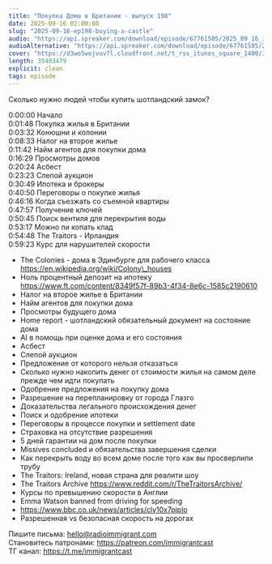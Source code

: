 ```yaml
---
title: "Покупка Дома в Британии - выпуск 198"
date: 2025-09-16 02:00:08
slug: "2025-09-16-ep198-buying-a-castle"
audio: "https://api.spreaker.com/download/episode/67761505/2025_09_16_icast_ep198_buying_a_castle.mp3"
audioAlternative: "https://api.spreaker.com/download/episode/67761505/2025_09_16_icast_ep198_buying_a_castle.mp3"
cover: "https://d3wo5wojvuv7l.cloudfront.net/t_rss_itunes_square_1400/images.spreaker.com/original/fe4ca61b140c07baeee156058b6e6275.jpg"
length: 35403479
explicit: clean
tags: episode
---
```


Сколько нужно людей чтобы купить шотландский замок?  
  
0:00:00 Начало  
0:01:48 Покупка жилья в Британии  
0:03:32 Конюшни и колонии  
0:08:33 Налог на второе жилье  
0:11:42 Найм агентов для покупки дома  
0:16:29 Просмотры домов  
0:20:24 Асбест  
0:23:23 Слепой аукцион  
0:30:49 Ипотека и брокеры  
0:40:50 Переговоры о покупке жилья  
0:46:16 Когда съезжать со съемной квартиры  
0:47:57 Получение ключей  
0:50:45 Поиск вентиля для перекрытия воды  
0:53:17 Можно ли копать клад  
0:54:48 The Traitors - Ирландия  
0:59:23 Курс для нарушителей скорости  
  
* The Colonies - дома в Эдинбурге для рабочего класса https://en.wikipedia.org/wiki/Colony\_houses  
* Ноль процентный депозит на ипотеку https://www.ft.com/content/8349f57f-89b3-4f34-8e6c-1585c2190610  
* Налог на второе жилье в Британии  
* Найм агентов для покупки дома  
* Просмотры будущего дома  
* Home report - шотландский обязательный документ на состояние дома  
* AI в помощь при оценке дома и его состояния  
* Асбест  
* Слепой аукцион  
* Предложение от которого нельзя отказаться  
* Сколько нужно накопить денег от стоимости жилья на самом деле прежде чем идти покупать  
* Одобрение предложения на покупку дома  
* Разрешение на перепланировку от города Глазго  
* Доказательства легального происхождения денег  
* Поиск и одобрение ипотеки  
* Переговоры в процессе покупки и settlement date  
* Страховка на отсутствие разрешения  
* 5 дней гарантии на дом после покупки  
* Missives concluded и обязательства завершения сделки  
* Как перекрыть воду во всем доме после того как вы просверлили трубу  
* The Traitors: Ireland, новая страна для реалити шоу  
* The Traitors Archive https://www.reddit.com/r/TheTraitorsArchive/  
* Курсы по превышению скорости в Англии  
* Emma Watson banned from driving for speeding  
* https://www.bbc.co.uk/news/articles/cly10x7pjplo  
* Разрешенная vs безопасная скорость на дорогах  
  
Пишите письма: hello@radioimmigrant.com  
Становитесь патронами: https://patreon.com/immigrantcast  
ТГ канал: https://t.me/immigrantcast
